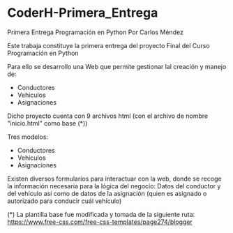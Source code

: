 # CoderH-Primera_Entrega
Primera Entrega Programación en Python
Por Carlos Méndez

Este trabaja constituye la primera entrega del proyecto Final del Curso Programación en Python

Para ello se desarrollo una Web que permite gestionar lal creación y manejo de:
 * Conductores
 * Vehiculos
 * Asignaciones

Dicho proyecto cuenta con 9 archivos html (con el archivo de nombre "inicio.html" como base (*))

Tres modelos:
 * Conductores
 * Vehiculos
 * Asignaciones
 
 Existen diversos formularios para interactuar con la web, donde se recoge la información necesaria para la lógica 
 del negocio: Datos del conductor y del vehículo así como de datos de la asignación (quien es asignado o autorizado para conducir cuál vehículo)


(*) La plantilla base fue modificada y tomada de la siguiente ruta: https://www.free-css.com/free-css-templates/page274/blogger



  
